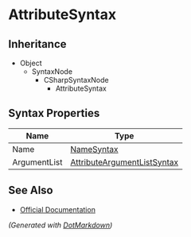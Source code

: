 # AttributeSyntax

## Inheritance

* Object
  * SyntaxNode
    * CSharpSyntaxNode
      * AttributeSyntax

## Syntax Properties

| Name         | Type                                                          |
| ------------ | ------------------------------------------------------------- |
| Name         | [NameSyntax](NameSyntax.md)                                   |
| ArgumentList | [AttributeArgumentListSyntax](AttributeArgumentListSyntax.md) |

## See Also

* [Official Documentation](https://docs.microsoft.com/en-us/dotnet/api/microsoft.codeanalysis.csharp.syntax.attributesyntax)


*\(Generated with [DotMarkdown](http://github.com/JosefPihrt/DotMarkdown)\)*